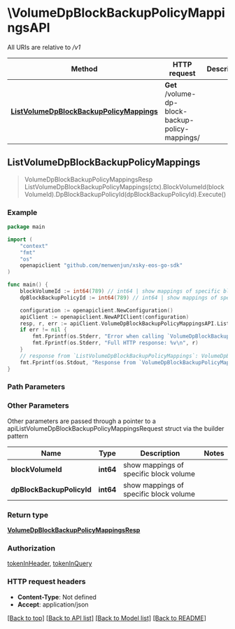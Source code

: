 # \VolumeDpBlockBackupPolicyMappingsAPI

All URIs are relative to */v1*

Method | HTTP request | Description
------------- | ------------- | -------------
[**ListVolumeDpBlockBackupPolicyMappings**](VolumeDpBlockBackupPolicyMappingsAPI.md#ListVolumeDpBlockBackupPolicyMappings) | **Get** /volume-dp-block-backup-policy-mappings/ | 



## ListVolumeDpBlockBackupPolicyMappings

> VolumeDpBlockBackupPolicyMappingsResp ListVolumeDpBlockBackupPolicyMappings(ctx).BlockVolumeId(blockVolumeId).DpBlockBackupPolicyId(dpBlockBackupPolicyId).Execute()





### Example

```go
package main

import (
	"context"
	"fmt"
	"os"
	openapiclient "github.com/menwenjun/xsky-eos-go-sdk"
)

func main() {
	blockVolumeId := int64(789) // int64 | show mappings of specific block volume (optional)
	dpBlockBackupPolicyId := int64(789) // int64 | show mappings of specific block volume (optional)

	configuration := openapiclient.NewConfiguration()
	apiClient := openapiclient.NewAPIClient(configuration)
	resp, r, err := apiClient.VolumeDpBlockBackupPolicyMappingsAPI.ListVolumeDpBlockBackupPolicyMappings(context.Background()).BlockVolumeId(blockVolumeId).DpBlockBackupPolicyId(dpBlockBackupPolicyId).Execute()
	if err != nil {
		fmt.Fprintf(os.Stderr, "Error when calling `VolumeDpBlockBackupPolicyMappingsAPI.ListVolumeDpBlockBackupPolicyMappings``: %v\n", err)
		fmt.Fprintf(os.Stderr, "Full HTTP response: %v\n", r)
	}
	// response from `ListVolumeDpBlockBackupPolicyMappings`: VolumeDpBlockBackupPolicyMappingsResp
	fmt.Fprintf(os.Stdout, "Response from `VolumeDpBlockBackupPolicyMappingsAPI.ListVolumeDpBlockBackupPolicyMappings`: %v\n", resp)
}
```

### Path Parameters



### Other Parameters

Other parameters are passed through a pointer to a apiListVolumeDpBlockBackupPolicyMappingsRequest struct via the builder pattern


Name | Type | Description  | Notes
------------- | ------------- | ------------- | -------------
 **blockVolumeId** | **int64** | show mappings of specific block volume | 
 **dpBlockBackupPolicyId** | **int64** | show mappings of specific block volume | 

### Return type

[**VolumeDpBlockBackupPolicyMappingsResp**](VolumeDpBlockBackupPolicyMappingsResp.md)

### Authorization

[tokenInHeader](../README.md#tokenInHeader), [tokenInQuery](../README.md#tokenInQuery)

### HTTP request headers

- **Content-Type**: Not defined
- **Accept**: application/json

[[Back to top]](#) [[Back to API list]](../README.md#documentation-for-api-endpoints)
[[Back to Model list]](../README.md#documentation-for-models)
[[Back to README]](../README.md)

